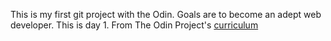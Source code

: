 This is my first git project with the Odin. Goals are to become an adept web developer. This is day 1.
From The Odin Project's [curriculum](http://www.theodinproject.com/courses/web-development-101/lessons/html-css)
